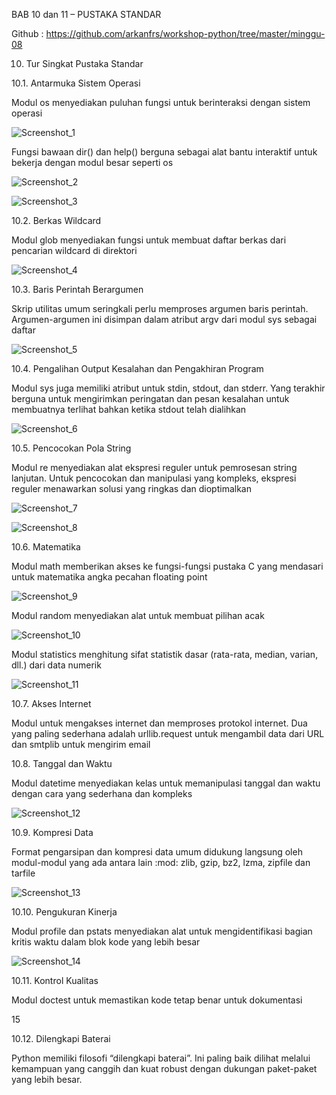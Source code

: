 BAB 10 dan 11 – PUSTAKA STANDAR

Github : https://github.com/arkanfrs/workshop-python/tree/master/minggu-08

10. Tur Singkat Pustaka Standar

10.1. Antarmuka Sistem Operasi

Modul os menyediakan puluhan fungsi untuk berinteraksi dengan sistem operasi
 
![Screenshot_1](https://user-images.githubusercontent.com/70943455/115139214-dcfcfc00-a05a-11eb-9d91-1e4afedf384e.png)

Fungsi bawaan dir() dan help() berguna sebagai alat bantu interaktif untuk bekerja dengan modul besar seperti os

![Screenshot_2](https://user-images.githubusercontent.com/70943455/115139215-de2e2900-a05a-11eb-84bc-760f3dfaeb22.png)

![Screenshot_3](https://user-images.githubusercontent.com/70943455/115139216-dec6bf80-a05a-11eb-9c71-b34cf2de3c46.png)
 
10.2. Berkas Wildcard

Modul glob menyediakan fungsi untuk membuat daftar berkas dari pencarian wildcard di direktori

![Screenshot_4](https://user-images.githubusercontent.com/70943455/115139217-df5f5600-a05a-11eb-94ee-8f134f9d0218.png)

10.3. Baris Perintah Berargumen

Skrip utilitas umum seringkali perlu memproses argumen baris perintah. Argumen-argumen ini disimpan dalam atribut argv dari modul sys sebagai daftar

![Screenshot_5](https://user-images.githubusercontent.com/70943455/115139218-dff7ec80-a05a-11eb-987f-e5bd3cced5dc.png)

10.4. Pengalihan Output Kesalahan dan Pengakhiran Program

Modul sys juga memiliki atribut untuk stdin, stdout, dan stderr. Yang terakhir berguna untuk mengirimkan peringatan dan pesan kesalahan untuk membuatnya terlihat bahkan ketika stdout telah dialihkan

![Screenshot_6](https://user-images.githubusercontent.com/70943455/115139219-e0908300-a05a-11eb-8704-e89d8043eed7.png)

10.5. Pencocokan Pola String

Modul re menyediakan alat ekspresi reguler untuk pemrosesan string lanjutan. Untuk pencocokan dan manipulasi yang kompleks, ekspresi reguler menawarkan solusi yang ringkas dan dioptimalkan

![Screenshot_7](https://user-images.githubusercontent.com/70943455/115139220-e1291980-a05a-11eb-90de-e1e806aeddba.png)

![Screenshot_8](https://user-images.githubusercontent.com/70943455/115139221-e1291980-a05a-11eb-9973-66d64645a8b2.png)

10.6. Matematika

Modul math memberikan akses ke fungsi-fungsi pustaka C yang mendasari untuk matematika angka pecahan floating point

![Screenshot_9](https://user-images.githubusercontent.com/70943455/115139222-e1c1b000-a05a-11eb-8b9a-8a3e64d44077.png)

Modul random menyediakan alat untuk membuat pilihan acak

![Screenshot_10](https://user-images.githubusercontent.com/70943455/115139223-e25a4680-a05a-11eb-9678-521a1060b931.png)

Modul statistics menghitung sifat statistik dasar (rata-rata, median, varian, dll.) dari data numerik

![Screenshot_11](https://user-images.githubusercontent.com/70943455/115139224-e2f2dd00-a05a-11eb-9c50-8a89147dafd1.png)

10.7. Akses Internet

Modul untuk mengakses internet dan memproses protokol internet. Dua yang paling sederhana adalah urllib.request untuk mengambil data dari URL dan smtplib untuk mengirim email

10.8. Tanggal dan Waktu

Modul datetime menyediakan kelas untuk memanipulasi tanggal dan waktu dengan cara yang sederhana dan kompleks

![Screenshot_12](https://user-images.githubusercontent.com/70943455/115139225-e38b7380-a05a-11eb-8110-5fb5d3546cd9.png)

10.9. Kompresi Data

Format pengarsipan dan kompresi data umum didukung langsung oleh modul-modul yang ada antara lain :mod: zlib, gzip, bz2, lzma, zipfile dan tarfile

![Screenshot_13](https://user-images.githubusercontent.com/70943455/115139226-e38b7380-a05a-11eb-976a-ce15c53ee960.png)

10.10. Pengukuran Kinerja

Modul profile dan pstats menyediakan alat untuk mengidentifikasi bagian kritis waktu dalam blok kode yang lebih besar

![Screenshot_14](https://user-images.githubusercontent.com/70943455/115139227-e4240a00-a05a-11eb-8215-4d72decac0ba.png)

10.11. Kontrol Kualitas

Modul doctest untuk memastikan kode tetap benar untuk dokumentasi

15

10.12. Dilengkapi Baterai

Python memiliki filosofi “dilengkapi baterai”. Ini paling baik dilihat melalui kemampuan yang canggih dan kuat robust dengan dukungan paket-paket yang lebih besar.